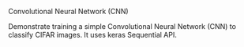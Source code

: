 Convolutional Neural Network (CNN)

Demonstrate  training a simple Convolutional Neural Network (CNN) to classify CIFAR images. It uses keras Sequential API. 

